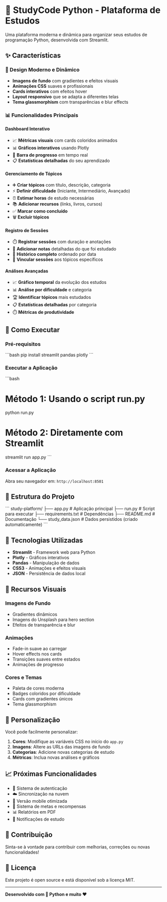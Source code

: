 # 🐍 StudyCode Python - Plataforma de Estudos

Uma plataforma moderna e dinâmica para organizar seus estudos de programação Python, desenvolvida com Streamlit.

## ✨ Características

### 🎨 Design Moderno e Dinâmico
- **Imagens de fundo** com gradientes e efeitos visuais
- **Animações CSS** suaves e profissionais
- **Cards interativos** com efeitos hover
- **Layout responsivo** que se adapta a diferentes telas
- **Tema glassmorphism** com transparências e blur effects

### 📊 Funcionalidades Principais

#### Dashboard Interativo
- 📈 **Métricas visuais** com cards coloridos animados
- 📊 **Gráficos interativos** usando Plotly
- 🎯 **Barra de progresso** em tempo real
- 📋 **Estatísticas detalhadas** do seu aprendizado

#### Gerenciamento de Tópicos
- ➕ **Criar tópicos** com título, descrição, categoria
- ⚡ **Definir dificuldade** (Iniciante, Intermediário, Avançado)
- ⏰ **Estimar horas** de estudo necessárias
- 📚 **Adicionar recursos** (links, livros, cursos)
- ✅ **Marcar como concluído**
- 🗑️ **Excluir tópicos**

#### Registro de Sessões
- ⏱️ **Registrar sessões** com duração e anotações
- 📝 **Adicionar notas** detalhadas do que foi estudado
- 📅 **Histórico completo** ordenado por data
- 🔗 **Vincular sessões** aos tópicos específicos

#### Análises Avançadas
- 📈 **Gráfico temporal** da evolução dos estudos
- 📊 **Análise por dificuldade** e categoria
- 🏆 **Identificar tópicos** mais estudados
- 📋 **Estatísticas detalhadas** por categoria
- ⏱️ **Métricas de produtividade**

## 🚀 Como Executar

### Pré-requisitos
\`\`\`bash
pip install streamlit pandas plotly
\`\`\`

### Executar a Aplicação
\`\`\`bash
# Método 1: Usando o script run.py
python run.py

# Método 2: Diretamente com Streamlit
streamlit run app.py
\`\`\`

### Acessar a Aplicação
Abra seu navegador em: `http://localhost:8501`

## 📁 Estrutura do Projeto

\`\`\`
study-platform/
├── app.py              # Aplicação principal
├── run.py              # Script para executar
├── requirements.txt    # Dependências
├── README.md          # Documentação
└── study_data.json    # Dados persistidos (criado automaticamente)
\`\`\`

## 🎨 Tecnologias Utilizadas

- **Streamlit** - Framework web para Python
- **Plotly** - Gráficos interativos
- **Pandas** - Manipulação de dados
- **CSS3** - Animações e efeitos visuais
- **JSON** - Persistência de dados local

## 📱 Recursos Visuais

### Imagens de Fundo
- Gradientes dinâmicos
- Imagens do Unsplash para hero section
- Efeitos de transparência e blur

### Animações
- Fade-in suave ao carregar
- Hover effects nos cards
- Transições suaves entre estados
- Animações de progresso

### Cores e Temas
- Paleta de cores moderna
- Badges coloridos por dificuldade
- Cards com gradientes únicos
- Tema glassmorphism

## 🔧 Personalização

Você pode facilmente personalizar:

1. **Cores**: Modifique as variáveis CSS no início do `app.py`
2. **Imagens**: Altere as URLs das imagens de fundo
3. **Categorias**: Adicione novas categorias de estudo
4. **Métricas**: Inclua novas análises e gráficos

## 📈 Próximas Funcionalidades

- 🔐 Sistema de autenticação
- ☁️ Sincronização na nuvem
- 📱 Versão mobile otimizada
- 🎯 Sistema de metas e recompensas
- 📊 Relatórios em PDF
- 🔔 Notificações de estudo

## 🤝 Contribuição

Sinta-se à vontade para contribuir com melhorias, correções ou novas funcionalidades!

## 📄 Licença

Este projeto é open source e está disponível sob a licença MIT.

---

**Desenvolvido com 🐍 Python e muito ❤️**
